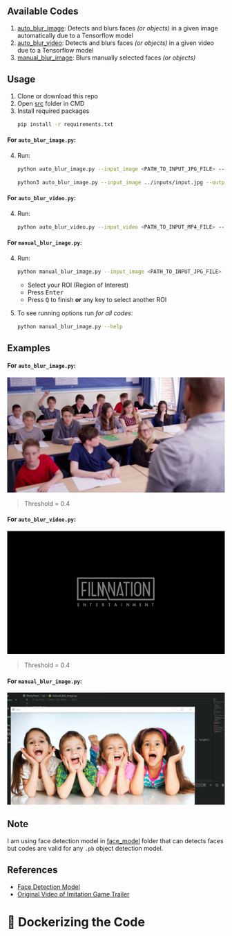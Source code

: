 ## Available Codes
1. [auto_blur_image](./src/auto_blur_image.py): Detects and blurs faces _(or objects)_ in a given image automatically due to a Tensorflow model
2. [auto_blur_video](./src/auto_blur_video.py): Detects and blurs faces _(or objects)_ in a given video due to a Tensorflow model
3. [manual_blur_image](./src/manual_blur_image.py): Blurs manually selected faces _(or objects)_


## Usage 
1. Clone or download this repo
2. Open [src](/src) folder in CMD
3. Install required packages
   ```bash
   pip install -r requirements.txt
   ```

#### For `auto_blur_image.py`:
4. Run:
   ```bash
   python auto_blur_image.py --input_image <PATH_TO_INPUT_JPG_FILE> --output_image <PATH_TO_OUTPUT_JPG_FILE>  --model_path <PATH_TO_INPUT_PB_FILE> --threshold <THRESHOLD>
   ```
   ```bash
   python3 auto_blur_image.py --input_image ../inputs/input.jpg --output_image ../outputs/out.jpg  --model_path ../face_model/face.pb --threshold 0.4
   ```
#### For `auto_blur_video.py`:
4. Run:
   ```bash
   python auto_blur_video.py --input_video <PATH_TO_INPUT_MP4_FILE> --output_video <PATH_TO_OUTPUT_MP4_FILE> --model_path  <PATH_TO_INPUT_PB_FILE>  --threshold <THRESHOLD>
   ```

#### For `manual_blur_image.py`:
4. Run:
   ```bash
   python manual_blur_image.py --input_image <PATH_TO_INPUT_JPG_FILE> --output_image <PATH_TO_OUTPUT_JPG_FILE>
   ```
    * Select your ROI (Region of Interest)
    * Press <kbd>Enter</kbd>
    * Press <kbd>Q</kbd> to finish **or** any key to select another ROI

5. To see running options run _for all codes_:
   ```bash
   python manual_blur_image.py --help
   ```

## Examples

#### For `auto_blur_image.py`:
<img src="./outputs/auto_blur_image.jpg" width="600"  />

> Threshold = 0.4

#### For `auto_blur_video.py`:
![](./outputs/auto_blur_video.gif)

> Threshold = 0.4

#### For `manual_blur_image.py`:
![](./outputs/manual_blur_image.gif)

## Note
I am using face detection model in [face_model](./face_model) folder that can detects faces but codes are valid for any `.pb` object detection model.

## References 
* [Face Detection Model](https://github.com/yeephycho/tensorflow-face-detection)
* [Original Video of Imitation Game Trailer](https://www.youtube.com/watch?v=j2jRs4EAvWM)

# 🐳 Dockerizing the Code
```bash
   
```

```bash
   
```

```bash

```